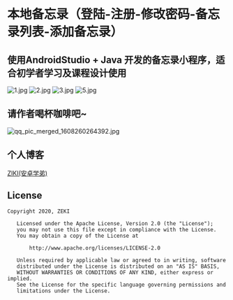 # 本地备忘录（登陆-注册-修改密码-备忘录列表-添加备忘录）
## 使用AndroidStudio + Java 开发的备忘录小程序，适合初学者学习及课程设计使用

![1.jpg](https://upload-images.jianshu.io/upload_images/17794320-e6ecd3e45765693b.jpg?imageMogr2/auto-orient/strip%7CimageView2/2/w/1240)
![2.jpg](https://upload-images.jianshu.io/upload_images/17794320-1bf807416d4ab83f.jpg?imageMogr2/auto-orient/strip%7CimageView2/2/w/1240)
![3.jpg](https://upload-images.jianshu.io/upload_images/17794320-f074dd66d13c263f.jpg?imageMogr2/auto-orient/strip%7CimageView2/2/w/1240)
![![5.jpg](https://upload-images.jianshu.io/upload_images/17794320-f693a05b561398d1.jpg?imageMogr2/auto-orient/strip%7CimageView2/2/w/1240)
](https://upload-images.jianshu.io/upload_images/17794320-ceedd34181bff3ee.jpg?imageMogr2/auto-orient/strip%7CimageView2/2/w/1240)

## 请作者喝杯咖啡吧~
![qq_pic_merged_1608260264392.jpg](https://upload-images.jianshu.io/upload_images/17794320-823a9710246c4272.jpg?imageMogr2/auto-orient/strip%7CimageView2/2/w/1240)

## 个人博客
[ZIKI(安卓学弟)](https://zyf99.github.io/Blog/)
	
## License

	Copyright 2020, ZEKI
	
	   Licensed under the Apache License, Version 2.0 (the "License");
	   you may not use this file except in compliance with the License.
	   You may obtain a copy of the License at
	
	       http://www.apache.org/licenses/LICENSE-2.0
	
	   Unless required by applicable law or agreed to in writing, software
	   distributed under the License is distributed on an "AS IS" BASIS,
	   WITHOUT WARRANTIES OR CONDITIONS OF ANY KIND, either express or implied.
	   See the License for the specific language governing permissions and
	   limitations under the License.

